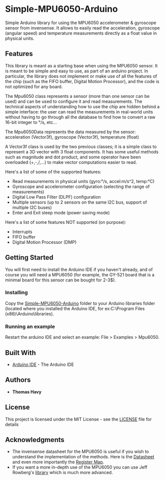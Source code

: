 # Simple-MPU6050-Arduino
Simple Arduino library for using the MPU6050 accelerometer &amp; gyroscope sensor from invensense. It allows to easily read the acceleration, gyroscope (angular speed) and temperature measurements directly as a float value in physical units.

## Features

This library is meant as a starting base when using the MPU6050 sensor. It is meant to be simple and easy to use, as part of an arduino project. In particular, the library does not implement or make use of all the features of the chip (such as the FIFO buffer, Digital Motion Processor), and the code is not optimized for any board. 

The Mpu6050 class represents a sensor (more than one sensor can be used) and can be used to configure it and read measurements.
The technical aspects of understanding how to use the chip are hidden behind a simple interface: the user can read the measurements in real-world units without having to go through all the database to find how to convert a raw 16-bit integer to °/s, etc...

The Mpu6050Data represents the data measured by the sensor: acceleration (Vector3f), gyroscope (Vector3f), temperature (float)

A Vector3f class is used by the two previous classes; it is a simple class to represent a 3D vector with 3 float components. It has some useful methods such as magnitude and dot product, and some operator have been overloaded (+,-,/,...) to make vector computations easier to read. 

Here's a list of some of the supported features:
- Read measurements in physical units (gyro:°/s, accel:m/s^2, temp:°C)
- Gyroscope and accelerometer configuration (selecting the range of measurements)
- Digital Low Pass Filter (DLPF) configuration
- Multiple sensors (up to 2 sensors on the same I2C bus, support of multiple I2C buses)
- Enter and Exit sleep mode (power saving mode)

Here's a list of some features NOT supported (on purpose):
- Interrupts
- FIFO buffer
- Digital Motion Processor (DMP)

## Getting Started

You will first need to install the Arduino IDE if you haven't already, and of course you will need a MPU6050 (for example, the GY-521 board that is a minimal board for this sensor can be bought for 2-3$).

### Installing

Copy the [Simple-MPU6050-Arduino](https://github.com/Th-Havy/Simple-MPU6050-Arduino) folder to your Arduino libraries folder (located where you installed the Arduino IDE, for ex:C:\Program Files (x86)\Arduino\libraries).

### Running an example

Restart the arduino IDE and select an example: File > Examples > Mpu6050.

## Built With

* [Arduino IDE](https://www.arduino.cc/en/main/software) - The Arduino IDE

## Authors

* **Thomas Havy**

## License

This project is licensed under the MIT License - see the [LICENSE](LICENSE) file for details

## Acknowledgments

* The invensense datasheet for the MPU6050 is useful if you wish to understand the implementation of the methods. Here is the [Datasheet](https://www.invensense.com/wp-content/uploads/2015/02/MPU-6000-Datasheet1.pdf) and even more importantly the [Register Map](https://www.invensense.com/wp-content/uploads/2015/02/MPU-6000-Register-Map1.pdf).
* If you want a more in-depth use of the MPU6050 you can use Jeff Rowberg's [library](https://github.com/jrowberg/i2cdevlib/tree/master/Arduino/MPU6050) which is much more advanced.
